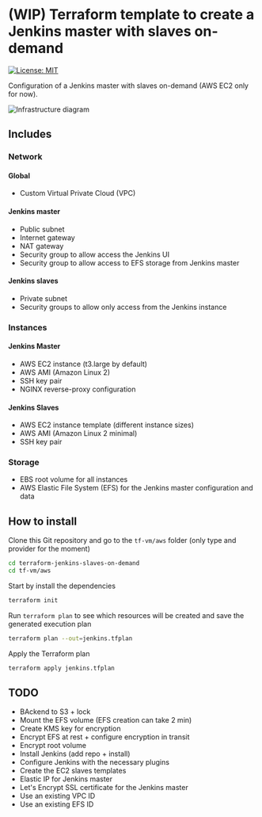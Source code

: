# (WIP) Terraform template to create a Jenkins master with slaves on-demand

[![License: MIT][badge-license]][link-license]

Configuration of a Jenkins master with slaves on-demand (AWS EC2 only for now).

![Infrastructure diagram][image-infrastructure-diagram]

## Includes

### Network

#### Global

* Custom Virtual Private Cloud (VPC)

#### Jenkins master

* Public subnet
* Internet gateway
* NAT gateway
* Security group to allow access the Jenkins UI
* Security group to allow access to EFS storage from Jenkins master

#### Jenkins slaves

* Private subnet
* Security groups to allow only access from the Jenkins instance

### Instances

#### Jenkins Master

* AWS EC2 instance (t3.large by default)
* AWS AMI (Amazon Linux 2)
* SSH key pair
* NGINX reverse-proxy configuration

#### Jenkins Slaves

* AWS EC2 instance template (different instance sizes)
* AWS AMI (Amazon Linux 2 minimal)
* SSH key pair

### Storage

* EBS root volume for all instances
* AWS Elastic File System (EFS) for the Jenkins master configuration and data

## How to install

Clone this Git repository and go to the `tf-vm/aws` folder (only type and provider for the moment)

```bash
cd terraform-jenkins-slaves-on-demand
cd tf-vm/aws
```

Start by install the dependencies

```bash
terraform init
```

Run `terraform plan` to see which resources will be created and save the generated execution plan

```bash
terraform plan --out=jenkins.tfplan
```

Apply the Terraform plan

```bash
terraform apply jenkins.tfplan
```

## TODO

* BAckend to S3 + lock
* Mount the EFS volume (EFS creation can take 2 min)
* Create KMS key for encryption
* Encrypt EFS at rest + configure encryption in transit
* Encrypt root volume
* Install Jenkins (add repo + install)
* Configure Jenkins with the necessary plugins
* Create the EC2 slaves templates
* Elastic IP for Jenkins master
* Let's Encrypt SSL certificate for the Jenkins master
* Use an existing VPC ID
* Use an existing EFS ID

[badge-license]: https://img.shields.io/badge/License-MIT-blue.svg
[link-license]: https://raw.githubusercontent.com/timoa/terraform-jenkins-slaves-on-demand/master/LICENSE
[image-infrastructure-diagram]: https://github.com/timoa/terraform-jenkins-slaves-on-demand/raw/master/doc/images/diagram-jenkins-slaves-on-demand.png